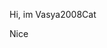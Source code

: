 Hi, im Vasya2008Cat
<!---
Vasya2008cat/Vasya2008cat is a ✨ special ✨ repository because its `README.md` (this file) appears on your GitHub profile.
You can click the Preview link to take a look at your changes.
--->
Nice
